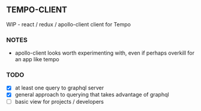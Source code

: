 ## TEMPO-CLIENT

WIP - react / redux / apollo-client client for Tempo

### NOTES
- apollo-client looks worth experimenting with, even if perhaps overkill for an app like tempo


### TODO
- [X] at least one query to graphql server
- [X] general approach to querying that takes advantage of graphql
- [ ] basic view for projects / developers
